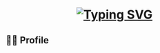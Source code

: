 <h1 align="center">
  <a href="https://git.io/typing-svg"><img src="https://readme-typing-svg.demolab.com?font=Madimi+One&size=50&duration=4000&pause=1000&color=F7BF11&center=true&vCenter=true&random=false&width=600&height=70&lines=Hi+There!%F0%9F%91%8B;Welcome+to+My+Github!;I'm+Gibong+Roh!" alt="Typing SVG" /></a>
</h1>

## 🙋‍♂️ Profile
